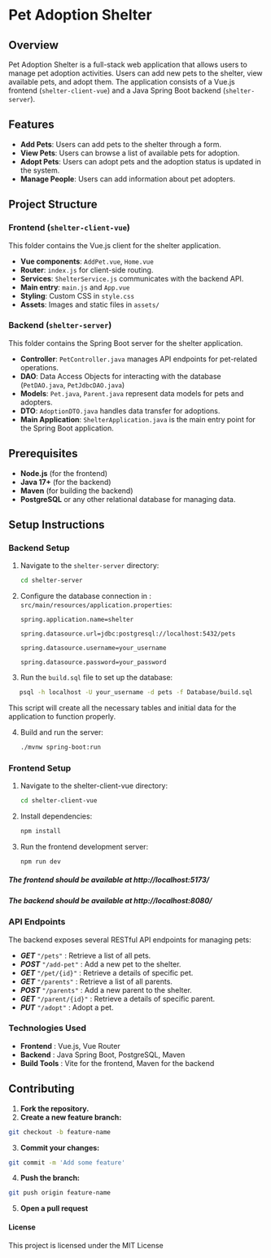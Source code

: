 # Pet Adoption Shelter

## Overview

Pet Adoption Shelter is a full-stack web application that allows users to manage pet adoption activities. Users can add new pets to the shelter, view available pets, and adopt them. The application consists of a Vue.js frontend (`shelter-client-vue`) and a Java Spring Boot backend (`shelter-server`).

## Features

- **Add Pets**: Users can add pets to the shelter through a form.
- **View Pets**: Users can browse a list of available pets for adoption.
- **Adopt Pets**: Users can adopt pets and the adoption status is updated in the system.
- **Manage People**: Users can add information about pet adopters.

## Project Structure

### Frontend (`shelter-client-vue`)

This folder contains the Vue.js client for the shelter application.

- **Vue components**: `AddPet.vue`, `Home.vue`
- **Router**: `index.js` for client-side routing.
- **Services**: `ShelterService.js` communicates with the backend API.
- **Main entry**: `main.js` and `App.vue`
- **Styling**: Custom CSS in `style.css`
- **Assets**: Images and static files in `assets/`

### Backend (`shelter-server`)

This folder contains the Spring Boot server for the shelter application.

- **Controller**: `PetController.java` manages API endpoints for pet-related operations.
- **DAO**: Data Access Objects for interacting with the database (`PetDAO.java`, `PetJdbcDAO.java`)
- **Models**: `Pet.java`, `Parent.java` represent data models for pets and adopters.
- **DTO**: `AdoptionDTO.java` handles data transfer for adoptions.
- **Main Application**: `ShelterApplication.java` is the main entry point for the Spring Boot application.

## Prerequisites

- **Node.js** (for the frontend)
- **Java 17+** (for the backend)
- **Maven** (for building the backend)
- **PostgreSQL** or any other relational database for managing data.

## Setup Instructions

### Backend Setup

1. Navigate to the `shelter-server` directory:

   ```bash
   cd shelter-server

   ```

2. Configure the database connection in : `src/main/resources/application.properties`:
   
   `spring.application.name=shelter`

   `spring.datasource.url=jdbc:postgresql://localhost:5432/pets`

   `spring.datasource.username=your_username`

   `spring.datasource.password=your_password`

3. Run the `build.sql` file to set up the database:   

```bash
   psql -h localhost -U your_username -d pets -f Database/build.sql


   ```
   This script will create all the necessary tables and initial data for the application to function properly.

4. Build and run the server:

   ```bash
   ./mvnw spring-boot:run

   ```

### Frontend Setup

1. Navigate to the shelter-client-vue directory:
   ```bash
   cd shelter-client-vue

   ```
2. Install dependencies:
   ```bash
   npm install

   ```

3. Run the frontend development server:
   ```bash
   npm run dev

   ```

##### The frontend should be available at http://localhost:5173/ 
##### The backend should be available at http://localhost:8080/

### API Endpoints
   The backend exposes several RESTful API endpoints for managing pets:

-  ***GET***  `"/pets"` : Retrieve a list of all pets.
-  ***POST*** `"/add-pet"` : Add a new pet to the shelter.
-  ***GET***  `"/pet/{id}"` : Retrieve a details of specific pet.
-  ***GET***  `"/parents"` : Retrieve a list of all parents.
-  ***POST*** `"/parents"` : Add a new parent to the shelter.
-  ***GET***  `"/parent/{id}"` : Retrieve a details of specific parent.
-  ***PUT*** `"/adopt"` : Adopt a pet.


### Technologies Used
-   **Frontend** : Vue.js, Vue Router
-   **Backend** : Java Spring Boot, PostgreSQL, Maven
-   **Build Tools** : Vite for the frontend, Maven for the backend


## Contributing

   1. **Fork the repository.**
   2. **Create a new feature branch:**
   ```bash
   git checkout -b feature-name

   ```
   3. **Commit your changes:**
   ```bash
   git commit -m 'Add some feature'

   ```
   4. **Push the branch:**
   ```bash
   git push origin feature-name

   ```
   5. **Open a pull request**
   
   #### License
   This project is licensed under the MIT License

